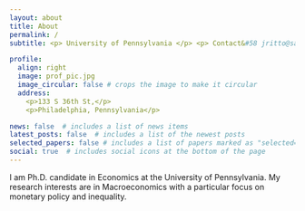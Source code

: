 ```yaml
---
layout: about
title: About
permalink: /
subtitle: <p> University of Pennsylvania </p> <p> Contact&#58 jritto@sas.upenn.edu  </p>

profile:
  align: right
  image: prof_pic.jpg
  image_circular: false # crops the image to make it circular
  address: 
    <p>133 S 36th St,</p>
    <p>Philadelphia, Pennsylvania</p>

news: false  # includes a list of news items
latest_posts: false  # includes a list of the newest posts
selected_papers: false # includes a list of papers marked as "selected={true}"
social: true  # includes social icons at the bottom of the page
---
```


I am Ph.D. candidate in Economics at the University of Pennsylvania. My research interests are in Macroeconomics with a particular focus on monetary policy and inequality.


